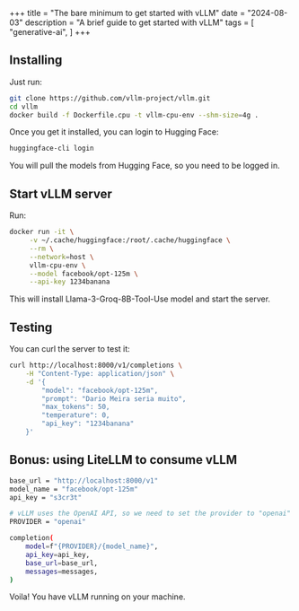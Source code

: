 +++
title = "The bare minimum to get started with vLLM"
date = "2024-08-03"
description = "A brief guide to get started with vLLM"
tags = [
    "generative-ai",
]
+++

## Installing

Just run:

```bash
git clone https://github.com/vllm-project/vllm.git
cd vllm
docker build -f Dockerfile.cpu -t vllm-cpu-env --shm-size=4g .
```

Once you get it installed, you can login to Hugging Face:

```bash
huggingface-cli login
```

You will pull the models from Hugging Face, so you need to be logged in.

## Start vLLM server

Run: 

```bash
docker run -it \
     -v ~/.cache/huggingface:/root/.cache/huggingface \
     --rm \
     --network=host \
     vllm-cpu-env \
     --model facebook/opt-125m \
     --api-key 1234banana
```

This will install Llama-3-Groq-8B-Tool-Use model and start the server.

## Testing

You can curl the server to test it:

```bash
curl http://localhost:8000/v1/completions \
    -H "Content-Type: application/json" \
    -d '{
        "model": "facebook/opt-125m",
        "prompt": "Dario Meira seria muito",
        "max_tokens": 50,
        "temperature": 0,
        "api_key": "1234banana"
    }'
```

## Bonus: using LiteLLM to consume vLLM

```bash
base_url = "http://localhost:8000/v1"
model_name = "facebook/opt-125m"
api_key = "s3cr3t"

# vLLM uses the OpenAI API, so we need to set the provider to "openai"
PROVIDER = "openai"

completion(
    model=f"{PROVIDER}/{model_name}",
    api_key=api_key,
    base_url=base_url,
    messages=messages,
)
```

Voila! You have vLLM running on your machine.
